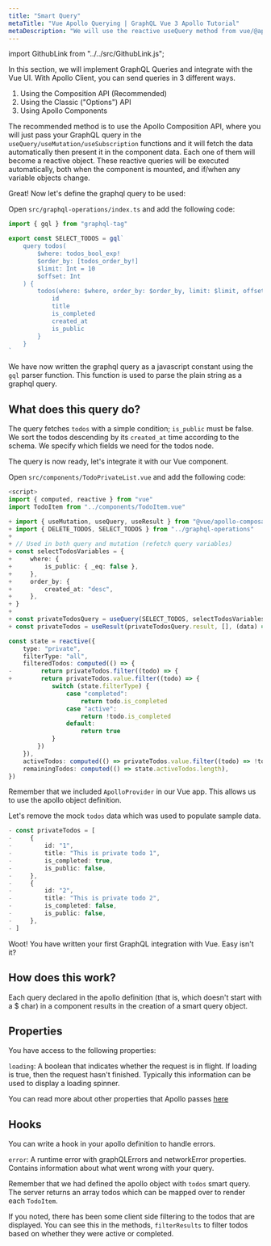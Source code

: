 ```yaml
---
title: "Smart Query"
metaTitle: "Vue Apollo Querying | GraphQL Vue 3 Apollo Tutorial"
metaDescription: "We will use the reactive useQuery method from vue/@apollo-composable. Each query object becomes reactive and will be executed automatically both when the component is mounted, and when the query variables change."
---
```


import GithubLink from "../../src/GithubLink.js";

In this section, we will implement GraphQL Queries and integrate with the Vue UI.
With Apollo Client, you can send queries in 3 different ways.

1. Using the Composition API (Recommended)
2. Using the Classic ("Options") API
3. Using Apollo Components

The recommended method is to use the Apollo Composition API, where you will just pass your GraphQL query in the `useQuery/useMutation/useSubscription` functions and it will fetch the data automatically then present it in the component data. Each one of them will become a reactive object. These reactive queries will be executed automatically, both when the component is mounted, and if/when any variable objects change.

Great! Now let's define the graphql query to be used:

Open `src/graphql-operations/index.ts` and add the following code:

<GithubLink link="https://github.com/hasura/learn-graphql/blob/master/tutorials/frontend/vue-apollo/app-final/src/graphql-operations/index.ts" text="src/graphql-operations/index.ts" />

```ts
import { gql } from "graphql-tag"

export const SELECT_TODOS = gql`
    query todos(
        $where: todos_bool_exp!
        $order_by: [todos_order_by!]
        $limit: Int = 10
        $offset: Int
    ) {
        todos(where: $where, order_by: $order_by, limit: $limit, offset: $offset) {
            id
            title
            is_completed
            created_at
            is_public
        }
    }
`
```

We have now written the graphql query as a javascript constant using the `gql` parser function. This function is used to parse the plain string as a graphql query.

What does this query do? 
------------------------
The query fetches `todos` with a simple condition; `is_public` must be false. We sort the todos descending by its `created_at` time according to the schema. We specify which fields we need for the todos node.

The query is now ready, let's integrate it with our Vue component.

Open `src/components/TodoPrivateList.vue` and add the following code:

<GithubLink link="https://github.com/hasura/learn-graphql/blob/master/tutorials/frontend/vue-apollo/app-final/src/components/TodoPrivateList.vue" text="src/components/TodoPrivateList.vue" />

```ts
<script>
import { computed, reactive } from "vue"
import TodoItem from "../components/TodoItem.vue"

+ import { useMutation, useQuery, useResult } from "@vue/apollo-composable"
+ import { DELETE_TODOS, SELECT_TODOS } from "../graphql-operations"
+ 
+ // Used in both query and mutation (refetch query variables)
+ const selectTodosVariables = {
+     where: {
+         is_public: { _eq: false },
+     },
+     order_by: {
+         created_at: "desc",
+     },
+ }
+ 
+ const privateTodosQuery = useQuery(SELECT_TODOS, selectTodosVariables)
+ const privateTodos = useResult(privateTodosQuery.result, [], (data) => data?.todos)

const state = reactive({
    type: "private",
    filterType: "all",
    filteredTodos: computed(() => {
-        return privateTodos.filter((todo) => {
+        return privateTodos.value.filter((todo) => {
            switch (state.filterType) {
                case "completed":
                    return todo.is_completed
                case "active":
                    return !todo.is_completed
                default:
                    return true
            }
        })
    }),
    activeTodos: computed(() => privateTodos.value.filter((todo) => !todo.is_completed)),
    remainingTodos: computed(() => state.activeTodos.length),
})
```

Remember that we included `ApolloProvider` in our Vue app. This allows us to use the apollo object definition.

Let's remove the mock `todos` data which was used to populate sample data.

```ts
- const privateTodos = [
-     {
-         id: "1",
-         title: "This is private todo 1",
-         is_completed: true,
-         is_public: false,
-     },
-     {
-         id: "2",
-         title: "This is private todo 2",
-         is_completed: false,
-         is_public: false,
-     },
- ]
```

Woot! You have written your first GraphQL integration with Vue. Easy isn't it?

How does this work?
-------------------
Each query declared in the apollo definition (that is, which doesn't start with a $ char) in a component results in the creation of a smart query object.

## Properties
You have access to the following properties:

`loading`: A boolean that indicates whether the request is in flight. If loading is true, then the request hasn't finished. Typically this information can be used to display a loading spinner.

You can read more about other properties that Apollo passes [here](https://github.com/Akryum/vue-apollo/blob/master/docs/api/smart-query.md)

## Hooks
You can write a hook in your apollo definition to handle errors.

`error`: A runtime error with graphQLErrors and networkError properties. Contains information about what went wrong with your query.

Remember that we had defined the apollo object with `todos` smart query. The server returns an array todos which can be mapped over to render each `TodoItem`.

If you noted, there has been some client side filtering to the todos that are displayed. You can see this in the methods, `filterResults` to filter todos based on whether they were active or completed.
